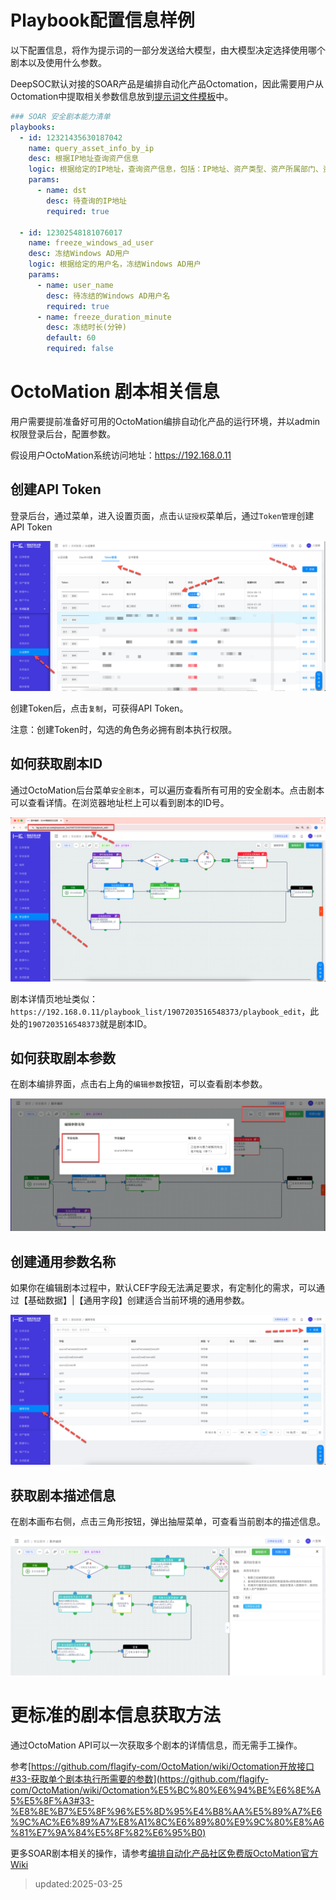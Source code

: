 # Playbook配置信息样例

以下配置信息，将作为提示词的一部分发送给大模型，由大模型决定选择使用哪个剧本以及使用什么参数。

DeepSOC默认对接的SOAR产品是编排自动化产品Octomation，因此需要用户从Octomation中提取相关参数信息放到[提示词文件模板](../app/prompts/background_soar_playbooks.md)中。

```yaml
### SOAR 安全剧本能力清单
playbooks:
  - id: 12321435630187042
    name: query_asset_info_by_ip
    desc: 根据IP地址查询资产信息
    logic: 根据给定的IP地址，查询资产信息，包括：IP地址、资产类型、资产所属部门、资产所属业务线、资产所属负责人、资产所属负责人联系方式等。
    params:
      - name: dst
        desc: 待查询的IP地址
        required: true

  - id: 12302548181076017
    name: freeze_windows_ad_user
    desc: 冻结Windows AD用户
    logic: 根据给定的用户名，冻结Windows AD用户
    params:
      - name: user_name
        desc: 待冻结的Windows AD用户名
        required: true
      - name: freeze_duration_minute
        desc: 冻结时长(分钟)
        default: 60
        required: false

```

# OctoMation 剧本相关信息

用户需要提前准备好可用的OctoMation编排自动化产品的运行环境，并以admin权限登录后台，配置参数。

假设用户OctoMation系统访问地址：https://192.168.0.11

## 创建API Token

登录后台，通过菜单，进入设置页面，点击`认证授权`菜单后，通过`Token管理`创建API Token

![Token管理](images/octomation-soar-config-01.png)

创建Token后，点击`复制`，可获得API Token。

注意：创建Token时，勾选的角色务必拥有剧本执行权限。

## 如何获取剧本ID

通过OctoMation后台菜单`安全剧本`，可以遍历查看所有可用的安全剧本。点击剧本可以查看详情。在浏览器地址栏上可以看到剧本的ID号。

![获取剧本ID](images/octomation-soar-config-02.png)

剧本详情页地址类似：`https://192.168.0.11/playbook_list/1907203516548373/playbook_edit`，此处的`1907203516548373`就是剧本ID。

## 如何获取剧本参数

在剧本编排界面，点击右上角的`编辑参数`按钮，可以查看剧本参数。

![获取剧本参数](images/octomation-soar-config-03.png)

## 创建通用参数名称

如果你在编辑剧本过程中，默认CEF字段无法满足要求，有定制化的需求，可以通过【基础数据】|【通用字段】创建适合当前环境的通用参数。

![CEF通用字段](images/octomation-soar-config-04.png)

## 获取剧本描述信息

在剧本画布右侧，点击三角形按钮，弹出抽屉菜单，可查看当前剧本的描述信息。

![剧本描述信息](images/octomation-soar-config-05.png)

# 更标准的剧本信息获取方法

通过OctoMation API可以一次获取多个剧本的详情信息，而无需手工操作。

参考[https://github.com/flagify-com/OctoMation/wiki/Octomation开放接口#33-获取单个剧本执行所需要的参数](https://github.com/flagify-com/OctoMation/wiki/Octomation%E5%BC%80%E6%94%BE%E6%8E%A5%E5%8F%A3#33-%E8%8E%B7%E5%8F%96%E5%8D%95%E4%B8%AA%E5%89%A7%E6%9C%AC%E6%89%A7%E8%A1%8C%E6%89%80%E9%9C%80%E8%A6%81%E7%9A%84%E5%8F%82%E6%95%B0)


更多SOAR剧本相关的操作，请参考[编排自动化产品社区免费版OctoMation官方Wiki](https://github.com/flagify-com/OctoMation/wiki)

> updated:2025-03-25